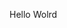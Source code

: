 Hello Wolrd

















































































































































































































































































































































































































































































































































































































































































































































































































































































































































































































































































































































































































































































































































































































































































































































































































































































































































































































































































































































































































































































































































































































































































































































































































































































































































































































































































































































































































































































































































































































































































































































































































































































































































































































































































































































































































































































































































